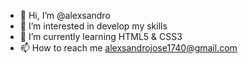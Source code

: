 - 👋 Hi, I’m @alexsandro
- 👀 I’m interested in develop my skills
- 🌱 I’m currently learning HTML5 & CSS3
- 📫 How to reach me alexsandrojose1740@gmail.com

<!---
youngalexsandro/youngalexsandro is a ✨ special ✨ repository because its `README.md` (this file) appears on your GitHub profile.
You can click the Preview link to take a look at your changes.
--->
